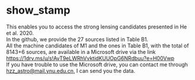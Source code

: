 # show_stamp
This enables you to access the strong lensing candidates presented in He et al. 2020.   
In the github, we provide the 27 sources listed in Table B1.   
All the machine candidates of M1 and the ones in Table B1, with the total of 8143+6 sources, are available in a Microsoft drive via the link https://1drv.ms/u/s!AvT9eLWRhVvktidKUUOpG6NRdbuu?e=H00Vwp  
If you have trouble to use the Microsoft drive, you can contact me through hzz_astro@mail.ynu.edu.cn, I can send you the data.
